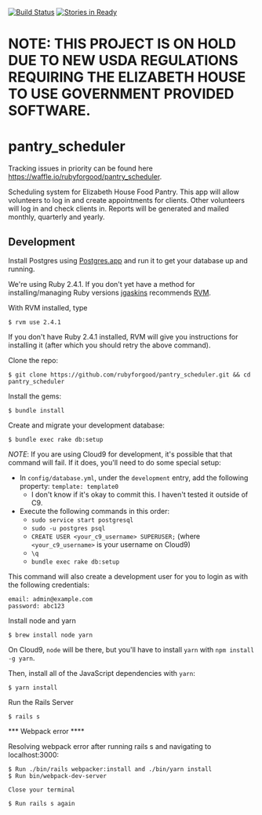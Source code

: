 [![Build Status](https://travis-ci.org/rubyforgood/pantry_scheduler.svg?branch=master)](https://travis-ci.org/rubyforgood/pantry_scheduler) [![Stories in Ready](https://img.shields.io/waffle/label/rubyforgood/pantry_scheduler/ready.svg?label=Ready)](https://waffle.io/rubyforgood/pantry_scheduler?utm_source=badge)


# NOTE: THIS PROJECT IS ON HOLD DUE TO NEW USDA REGULATIONS REQUIRING THE ELIZABETH HOUSE TO USE GOVERNMENT PROVIDED SOFTWARE.


# pantry_scheduler

Tracking issues in priority can be found here https://waffle.io/rubyforgood/pantry_scheduler.

Scheduling system for Elizabeth House Food Pantry.  This app will allow volunteers to log in and create appointments for clients.  Other volunteers will log in and check clients in.  Reports will be generated and mailed monthly, quarterly and yearly.

## Development

Install Postgres using [Postgres.app](https://github.com/PostgresApp/PostgresApp/releases/download/v2.0.3/Postgres-2.0.3.dmg) and run it to get your database up and running.

We're using Ruby 2.4.1. If you don't yet have a method for installing/managing Ruby versions [jgaskins](https://github.com/jgaskins) recommends [RVM](https://rvm.io).

With RVM installed, type

    $ rvm use 2.4.1

If you don't have Ruby 2.4.1 installed, RVM will give you instructions for installing it (after which you should retry the above command).

Clone the repo:

    $ git clone https://github.com/rubyforgood/pantry_scheduler.git && cd pantry_scheduler

Install the gems:

    $ bundle install

Create and migrate your development database:

    $ bundle exec rake db:setup

_NOTE_: If you are using Cloud9 for development, it's possible that that command will fail. If it does, you'll need to do some special setup:

- In `config/database.yml`, under the `development` entry, add the following property: `template: template0`
  - I don't know if it's okay to commit this. I haven't tested it outside of C9.
- Execute the following commands in this order:
  - `sudo service start postgresql`
  - `sudo -u postgres psql`
  - `CREATE USER <your_c9_username> SUPERUSER;` (where `<your_c9_username>` is your username on Cloud9)
  - `\q`
  - `bundle exec rake db:setup`

This command  will also create a development user for you to login as with the following credentials:

    email: admin@example.com
    password: abc123

Install node and yarn

    $ brew install node yarn

On Cloud9, `node` will be there, but you'll have to install `yarn` with `npm install -g yarn`.

Then, install all of the JavaScript dependencies with `yarn`:

    $ yarn install

Run the Rails Server

    $ rails s


*** Webpack error ****

Resolving webpack error after running rails s and navigating to localhost:3000:

    $ Run ./bin/rails webpacker:install and ./bin/yarn install
    $ Run bin/webpack-dev-server

    Close your terminal

    $ Run rails s again
